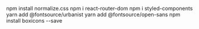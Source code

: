 npm install normalize.css
npm i react-router-dom
npm i styled-components
yarn add @fontsource/urbanist
yarn add @fontsource/open-sans
npm install boxicons --save